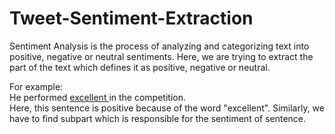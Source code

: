 # Tweet-Sentiment-Extraction

Sentiment Analysis is the process of analyzing and categorizing text into positive, negative or neutral sentiments. Here, we are trying to extract the part of the text which defines it as positive, negative or neutral. </br>

For example:  </br>
He performed <ins>excellent </ins> in the competition.</br>
Here, this sentence is positive because of the word "excellent". Similarly, we have to find subpart which is responsible for the sentiment of sentence.  
